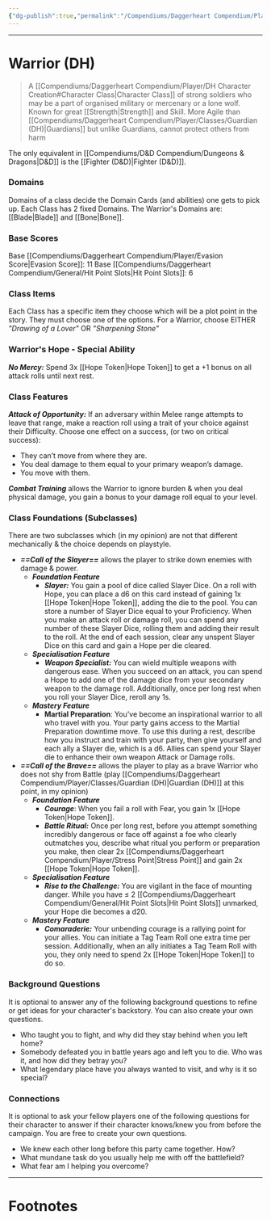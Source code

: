 ```yaml
---
{"dg-publish":true,"permalink":"/Compendiums/Daggerheart Compendium/Player/Classes/Warrior (DH)/","tags":["TTRPG"]}
---
```



---
# Warrior (DH)
> A [[Compendiums/Daggerheart Compendium/Player/DH Character Creation#Character Class\|Character Class]] of strong soldiers who may be a part of organised military or mercenary or a lone wolf. Known for great [[Strength\|Strength]] and Skill. More Agile than [[Compendiums/Daggerheart Compendium/Player/Classes/Guardian (DH)\|Guardians]] but unlike Guardians, cannot protect others from harm

The only equivalent in [[Compendiums/D&D Compendium/Dungeons & Dragons\|D&D]] is the [[Fighter (D&D)\|Fighter (D&D)]].

### Domains
Domains of a class decide the Domain Cards (and abilities) one gets to pick up.
Each Class has 2 fixed Domains.
The Warrior's Domains are: [[Blade\|Blade]] and [[Bone\|Bone]].

### Base Scores
Base [[Compendiums/Daggerheart Compendium/Player/Evasion Score\|Evasion Score]]: 11
Base [[Compendiums/Daggerheart Compendium/General/Hit Point Slots\|Hit Point Slots]]: 6

### Class Items
Each Class has a specific item they choose which will be a plot point in the story. They
must choose one of the options.
For a Warrior, choose EITHER *"Drawing of a Lover"* OR *"Sharpening Stone"*

### Warrior's Hope - Special Ability
***No Mercy:*** Spend 3x [[Hope Token\|Hope Token]] to get a +1 bonus on all attack rolls until next rest.

### Class Features
***Attack of Opportunity:*** If an adversary within Melee range attempts to leave that range, make a reaction roll using a trait of your choice against their Difficulty. 
Choose one effect on a success, (or two on critical success):
- They can’t move from where they are.
- You deal damage to them equal to your primary weapon’s damage.
- You move with them.

***Combat Training*** allows the Warrior to ignore burden & when you deal physical damage, you gain a bonus to your damage roll equal to your level.

### Class Foundations (Subclasses)
There are two subclasses which (in my opinion) are not that different mechanically & the choice depends on playstyle.

- ***==Call of the Slayer==*** allows the player to strike down enemies with damage & power.
	- ***Foundation Feature***
		- ***Slayer:*** You gain a pool of dice called Slayer Dice. On a roll with Hope, you can place a d6 on this card instead of gaining 1x [[Hope Token\|Hope Token]], adding the die to the pool. You can store a number of Slayer Dice equal to your Proficiency. When you make an attack roll or damage roll, you can spend any number of these Slayer Dice, rolling them and adding their result to the roll. At the end of each session, clear any unspent Slayer Dice on this card and gain a Hope per die cleared.
	- ***Specialisation Feature***
		- ***Weapon Specialist:*** You can wield multiple weapons with dangerous ease. When you succeed on an attack, you can spend a Hope to add one of the damage dice from your secondary weapon to the damage roll. Additionally, once per long rest when you roll your Slayer Dice, reroll any 1s.
	- ***Mastery Feature***
		- **Martial Preparation**: You’ve become an inspirational warrior to all who travel with you. Your party gains access to the Martial Preparation downtime move. To use this during a rest, describe how you instruct and train with your party, then give yourself and each ally a Slayer die, which is a d6. Allies can spend your Slayer die to enhance their own weapon Attack or Damage rolls.
- ***==Call of the Brave==*** allows the player to play as a brave Warrior who does not shy from Battle (play [[Compendiums/Daggerheart Compendium/Player/Classes/Guardian (DH)\|Guardian (DH)]] at this point, in my opinion)
	- ***Foundation Feature***
		- ***Courage***: When you fail a roll with Fear, you gain 1x [[Hope Token\|Hope Token]].
		- ***Battle Ritual:*** Once per long rest, before you attempt something incredibly dangerous or face off against a foe who clearly outmatches you, describe what ritual you perform or preparation you make, then clear 2x [[Compendiums/Daggerheart Compendium/Player/Stress Point\|Stress Point]] and gain 2x [[Hope Token\|Hope Token]].
	- ***Specialisation Feature***
		- ***Rise to the Challenge:*** You are vigilant in the face of mounting danger. While you have $\leq$ 2 [[Compendiums/Daggerheart Compendium/General/Hit Point Slots\|Hit Point Slots]] unmarked, your Hope die becomes a d20.
	- ***Mastery Feature***
		- ***Comaraderie:*** Your unbending courage is a rallying point for your allies. You can initiate a Tag Team Roll one extra time per session. Additionally, when an ally initiates a Tag Team Roll with you, they only need to spend 2x [[Hope Token\|Hope Token]] to do so.

### Background Questions
It is optional to answer any of the following background questions to refine or get ideas for your character's backstory. You can also create your own questions. 
- Who taught you to fight, and why did they stay behind when you left home?
- Somebody defeated you in battle years ago and left you to die. Who was it, and how did they betray you?
- What legendary place have you always wanted to visit, and why is it so special?

### Connections
It is optional to ask your fellow players one of the following questions for their character to answer if their character knows/knew you from before the campaign. You are free to create your own questions.
- We knew each other long before this party came together. How?
- What mundane task do you usually help me with off the battlefield?
- What fear am I helping you overcome?

---
# Footnotes